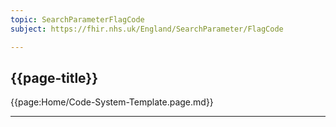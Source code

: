 ```yaml
---
topic: SearchParameterFlagCode
subject: https://fhir.nhs.uk/England/SearchParameter/FlagCode

---
```

## {{page-title}}

{{page:Home/Code-System-Template.page.md}}

---

